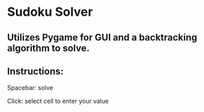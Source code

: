 # Sudoku Solver

## Utilizes Pygame for GUI and a backtracking algorithm to solve.

## Instructions:
Spacebar: solve

Click: select cell to enter your value
